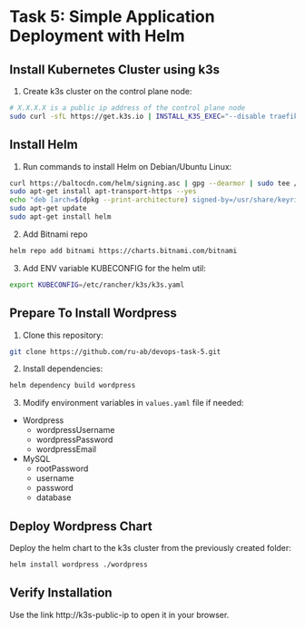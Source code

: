 # Task 5: Simple Application Deployment with Helm

## Install Kubernetes Cluster using k3s

1. Create k3s cluster on the control plane node:

```bash
# X.X.X.X is a public ip address of the control plane node
sudo curl -sfL https://get.k3s.io | INSTALL_K3S_EXEC="--disable traefik --tls-san X.X.X.X" sh -s - --write-kubeconfig-mode 644
```

## Install Helm

1. Run commands to install Helm on Debian/Ubuntu Linux:

```bash
curl https://baltocdn.com/helm/signing.asc | gpg --dearmor | sudo tee /usr/share/keyrings/helm.gpg > /dev/null
sudo apt-get install apt-transport-https --yes
echo "deb [arch=$(dpkg --print-architecture) signed-by=/usr/share/keyrings/helm.gpg] https://baltocdn.com/helm/stable/debian/ all main" | sudo tee /etc/apt/sources.list.d/helm-stable-debian.list
sudo apt-get update
sudo apt-get install helm
```

2. Add Bitnami repo

```bash
helm repo add bitnami https://charts.bitnami.com/bitnami
```

3. Add ENV variable KUBECONFIG for the helm util:

```bash
export KUBECONFIG=/etc/rancher/k3s/k3s.yaml
```

## Prepare To  Install Wordpress

1. Clone this repository:

```bash
git clone https://github.com/ru-ab/devops-task-5.git
```

2. Install dependencies:

```bash
helm dependency build wordpress
```

3. Modify environment variables in `values.yaml` file if needed:

- Wordpress
  - wordpressUsername
  - wordpressPassword
  - wordpressEmail
- MySQL
  - rootPassword 
  - username
  - password
  - database

## Deploy Wordpress Chart

Deploy the helm chart to the k3s cluster from the previously created folder:

```bash
helm install wordpress ./wordpress
```

## Verify Installation

Use the link http://k3s-public-ip to open it in your browser.

